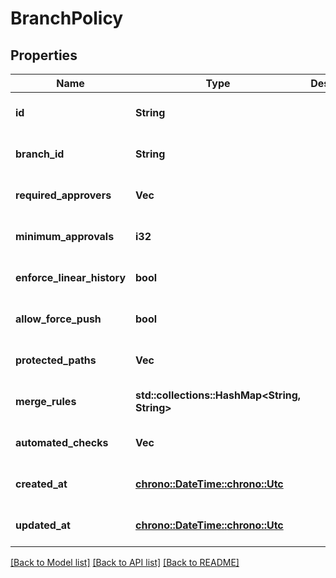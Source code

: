 # BranchPolicy

## Properties
Name | Type | Description | Notes
------------ | ------------- | ------------- | -------------
**id** | **String** |  | [optional] [default to None]
**branch_id** | **String** |  | [optional] [default to None]
**required_approvers** | **Vec<String>** |  | [optional] [default to None]
**minimum_approvals** | **i32** |  | [optional] [default to None]
**enforce_linear_history** | **bool** |  | [optional] [default to None]
**allow_force_push** | **bool** |  | [optional] [default to None]
**protected_paths** | **Vec<String>** |  | [optional] [default to None]
**merge_rules** | **std::collections::HashMap<String, String>** |  | [optional] [default to None]
**automated_checks** | **Vec<String>** |  | [optional] [default to None]
**created_at** | [**chrono::DateTime::<chrono::Utc>**](DateTime.md) |  | [optional] [default to None]
**updated_at** | [**chrono::DateTime::<chrono::Utc>**](DateTime.md) |  | [optional] [default to None]

[[Back to Model list]](../README.md#documentation-for-models) [[Back to API list]](../README.md#documentation-for-api-endpoints) [[Back to README]](../README.md)


